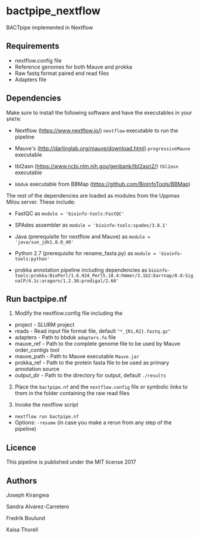 # bactpipe_nextflow
BACTpipe  implemented in Nextflow


## Requirements
* nextflow.config file
* Reference genomes for both Mauve and prokka
* Raw fastq format paired end read files
* Adapters file


## Dependencies

Make sure to install the following software and have the executables in your `$PATH`:

* Nextflow (https://www.nextflow.io/) `nextflow` executable to run the pipeline

* Mauve's (http://darlinglab.org/mauve/download.html) `progressiveMauve` executable

* tbl2asn (https://www.ncbi.nlm.nih.gov/genbank/tbl2asn2/) `tbl2asn` executable

* `bbduk` executable from BBMap (https://github.com/BioInfoTools/BBMap)


The rest of the dependencies are loaded as modules from the Uppmax Milou server. These include:

* FastQC as `module = 'bioinfo-tools:FastQC'`

* SPAdes assembler as `module = 'bioinfo-tools:spades/3.8.1'`

* Java (prerequisite for nextflow and Mauve) as `module = 'java/sun_jdk1.8.0_40'`

* Python 2.7 (prerequisite for rename_fasta.py) as `module = 'bioinfo-tools:python'`

* prokka annotation pipeline including dependencies as `bioinfo-tools:prokka:BioPerl/1.6.924_Perl5.18.4:hmmer/3.1b2:barrnap/0.8:SignalP/4.1c:aragorn/1.2.36:prodigal/2.60'`



## Run bactpipe.nf 

1. Modify the nextflow.config file including the 

* project - SLURM project
* reads - Read input file format file, default `"*_{R1,R2}.fastq.gz"`
* adapters - Path to bbduk `adapters.fa` file
* mauve_ref - Path to the complete genome file to be used by Mauve order_contigs tool
* mauve_path - Path to Mauve executable `Mauve.jar`
* prokka_ref - Path to the protein fasta file to be used as primary annotation source
* output_dir - Path to the directory for output, default `./results`

2. Place the `bactpipe.nf` and the `nextflow.config` file or symbolic links to them in the folder containing the raw read files

3. Invoke the nextflow script
*  `nextflow run bactpipe.nf`
*  Options: `-resume` (in case you make a rerun from any step of the pipeline)



## Licence

This pipeline is published under the MIT license 2017


## Authors

Joseph Kirangwa

Sandra Alvarez-Carretero

Fredrik Boulund

Kaisa Thorell
